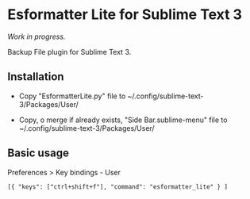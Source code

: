 # Esformatter Lite for Sublime Text 3

*Work in progress.*

Backup File plugin for Sublime Text 3.


## Installation

 * Copy "EsformatterLite.py" file to ~/.config/sublime-text-3/Packages/User/

 * Copy, o merge if already exists, "Side Bar.sublime-menu" file to ~/.config/sublime-text-3/Packages/User/

## Basic usage

Preferences > Key bindings - User

`
[{
    "keys": ["ctrl+shift+f"],
    "command": "esformatter_lite"
  }
]
`
